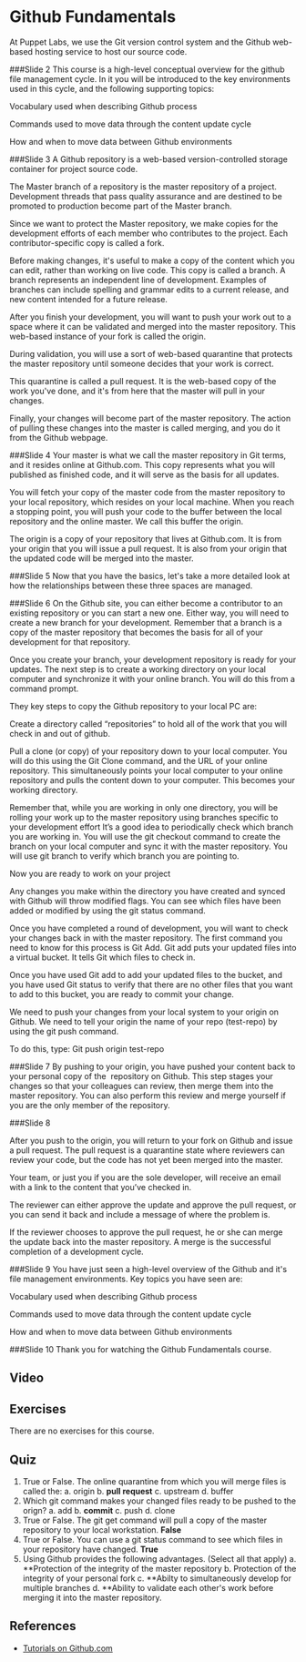 # Github Fundamentals
At Puppet Labs, we use the Git version control system and the Github web-based hosting service to host our source code.


###Slide 2
This course is a high-level conceptual overview for the github file management cycle. In it you will be introduced to the key environments used in this cycle, and the following supporting topics:

Vocabulary used when describing Github process

Commands used to move data through the content update cycle

How and when to move data between Github environments


###Slide 3
A Github repository is a web-based version-controlled storage container for project source code. 

The Master branch of a repository is the master repository of a project. Development threads that pass quality assurance and are destined to be promoted to production become part of the Master branch.


Since we want to protect the Master repository, we make copies for the development efforts of each member who contributes to the project. Each contributor-specific copy is called a fork.

Before making changes, it's useful to make a copy of the content which you can edit, rather than working on live code. This copy is called a branch.  A branch represents an independent line of development. Examples of branches can include spelling and grammar edits to a current release, and new content intended for a future release.

After you finish your development, you will want to push your work out to a space where it can be validated and merged into the master repository. This web-based instance of your fork is called the origin.

During validation, you will use a sort of web-based quarantine that protects the master repository until someone decides that your work is correct. 

This quarantine is called a pull request. It is the web-based copy of the work you've done, and it's from here that the master will pull in your changes.

Finally, your changes will become part of the master repository. The action of pulling these changes into the master is called merging, and you do it from the Github webpage.

###Slide 4
Your master is what we call the master repository in Git terms, and it resides online at Github.com. This copy represents what you will published as finished code, and it will serve as the basis for all updates. 

You will fetch your copy of the master code from the master repository to your local repository, which resides on your local machine. When you reach a stopping point, you will push your code to the buffer between the local repository and the online master. We call this buffer the origin.


The origin is a copy of your repository that lives at Github.com. It is from your origin that you will issue a pull request. It is also from your origin that the updated code will be merged into the master.


###Slide 5
Now that you have the basics, let's take a more detailed look at how the relationships between these three spaces are managed.


###Slide 6
On the Github site, you can either become a contributor to an existing repository or you can start a new one. Either way, you will need to create a new branch for your development. Remember that a branch is a copy of the master repository that becomes the basis for all of your development for that repository.

Once you create your branch, your development repository is ready for your updates. The next step is to create a working directory on your local computer and synchronize it with your online branch. You will do this from a command prompt.

They key steps to copy the Github repository to your local PC are:

Create a directory called “repositories” to hold all of the work that you will check in and out of github.

Pull a clone (or copy) of your repository down to your local computer. You will do this using the Git Clone command, and the URL of your online repository. This simultaneously points your local computer to your online repository and pulls the content down to your computer. This becomes your working directory.

Remember that, while you are working in only one directory, you will be rolling your work up to the master repository using branches specific to your development effort It’s a good idea to periodically check which branch you are working in. You will use the git checkout command to create the branch on your local computer and sync it with the master repository. You will use git branch to verify which branch you are pointing to.

Now you are ready to work on your project

Any changes you make within the directory you have created and synced with Github will throw modified flags. You can see which files have been added or modified by using the git status command. 

Once you have completed a round of development, you will want to check your changes back in with the master repository. The first command you need to know for this process is Git Add. Git add puts your updated files into a virtual bucket. It tells Git which files to check in. 

Once you have used Git add to add your updated files to the bucket, and you have used Git status to verify that there are no other files that you want to add to this bucket, you are ready to commit your change.

We need to push your changes from your local system to your origin on Github. We need to tell your origin the name of your repo (test-repo) by using the git push command.

To do this, type:
Git push origin test-repo


###Slide 7
By pushing to your origin, you have pushed your content back to your personal copy of the  repository on Github. This step stages your changes so that your colleagues can review, then merge them into the master repository. You can also perform this review and merge yourself if you are the only member of the repository.


###Slide 8

After you push to the origin, you will return to your fork on Github and issue a pull request. The pull request is a quarantine state where reviewers can review your code, but the code has not yet been merged into the master.

Your team, or just you if you are the sole developer, will receive an email with a link to the content that you’ve checked in. 

The reviewer can either approve the update and approve the pull request, or you can send it back and include a message of where the problem is.

If the reviewer chooses to approve the pull request, he or she can merge the update back into the master repository. A merge is the successful completion of a development cycle.


###Slide 9
You have just seen a high-level overview of the Github and it's file management environments. Key topics you have seen are:

Vocabulary used when describing Github process

Commands used to move data through the content update cycle

How and when to move data between Github environments


###Slide 10
Thank you for watching the Github Fundamentals course.
## Video ##

## Exercises ##
There are no exercises for this course.

## Quiz ##

1. True or False. The online quarantine from which you will merge files is called the:
	a. origin
	b. **pull request**
	c. upstream	
	d. buffer
2. Which git command makes your changed files ready to be pushed to the orign?
	a. add
	b. **commit**
	c. push
	d. clone
3. True or False. The git get command will pull a copy of the master repository to your local workstation. **False**
4. True or False. You can use a git status command to see which files in your repository have changed. **True**
5. Using Github provides the following advantages. (Select all that apply)
	a. **Protection of the integrity of the master repository
	b. Protection of the integrity of your personal fork
	c. **Abilty to simultaneously develop for multiple branches
	d. **Ability to validate each other's work before merging it into the master repository.

## References ##
* [Tutorials on Github.com](https://training.github.com/classes/index.html)
